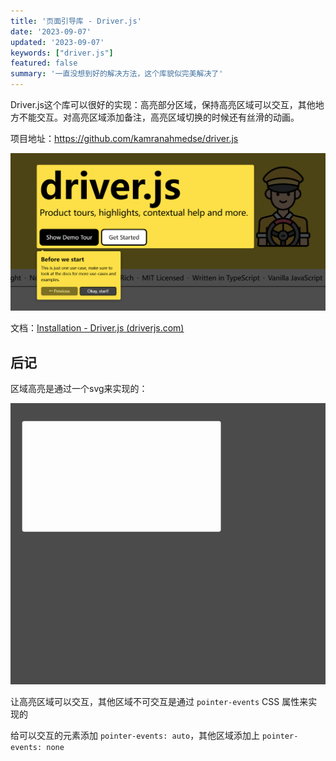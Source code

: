 ```yaml
---
title: '页面引导库 - Driver.js'
date: '2023-09-07'
updated: '2023-09-07'
keywords: ["driver.js"]
featured: false
summary: '一直没想到好的解决方法，这个库貌似完美解决了'
---
```


Driver.js这个库可以很好的实现：高亮部分区域，保持高亮区域可以交互，其他地方不能交互。对高亮区域添加备注，高亮区域切换的时候还有丝滑的动画。

项目地址：https://github.com/kamranahmedse/driver.js

![image-20230907171444053](assets/image-20230907171444053.png)

文档：[Installation - Driver.js (driverjs.com)](https://driverjs.com/docs/installation)

## 后记

区域高亮是通过一个svg来实现的：

<svg class="driver-overlay driver-overlay-animated" viewBox="0 0 834 722" xmlSpace="preserve" xmlnsXlink="http://www.w3.org/1999/xlink" version="1.1" preserveAspectRatio="xMinYMin slice" style="fill-rule: evenodd; clip-rule: evenodd; stroke-linejoin: round; stroke-miterlimit: 2; z-index: 10000; width: 100%; height: 450px">
    <path d="M834,0L0,0L0,722L834,722L834,0Z
    M35,46 h500 a5,5 0 0 1 5,5 v274 a5,5 0 0 1 -5,5 h-500 a5,5 0 0 1 -5,-5 v-274 a5,5 0 0 1 5,-5 z" style="fill: rgb(0, 0, 0); opacity: 0.7; pointer-events: auto; cursor: auto;"></path>
</svg>

让高亮区域可以交互，其他区域不可交互是通过 `pointer-events` CSS 属性来实现的

给可以交互的元素添加  `pointer-events: auto`，其他区域添加上  `pointer-events: none`
